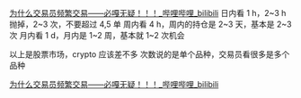 [为什么交易员频繁交易——必嘎无疑！！！\_哔哩哔哩\_bilibili](https://www.bilibili.com/video/BV1N4421D72E?spm_id_from=333.788.player.player_end_recommend_autoplay&vd_source=56499cc54ebd02db0ac739e485d74801)
日内看 1 h，2~3 h 抛掉，2~3 次，不要超过 4,5 单
周内看 4 h，周内的持仓是 2~3 天，基本是 2~3 次
月内看 1 d，月内是 1~2 周，基本就 1~2 次机会

以上是股票市场，crypto 应该差不多
次数说的是单个品种，交易员看很多是多个品种

[为什么交易员频繁交易——必嘎无疑！！！\_哔哩哔哩\_bilibili](https://www.bilibili.com/video/BV1N4421D72E?spm_id_from=333.788.player.player_end_recommend_autoplay&vd_source=56499cc54ebd02db0ac739e485d74801)
